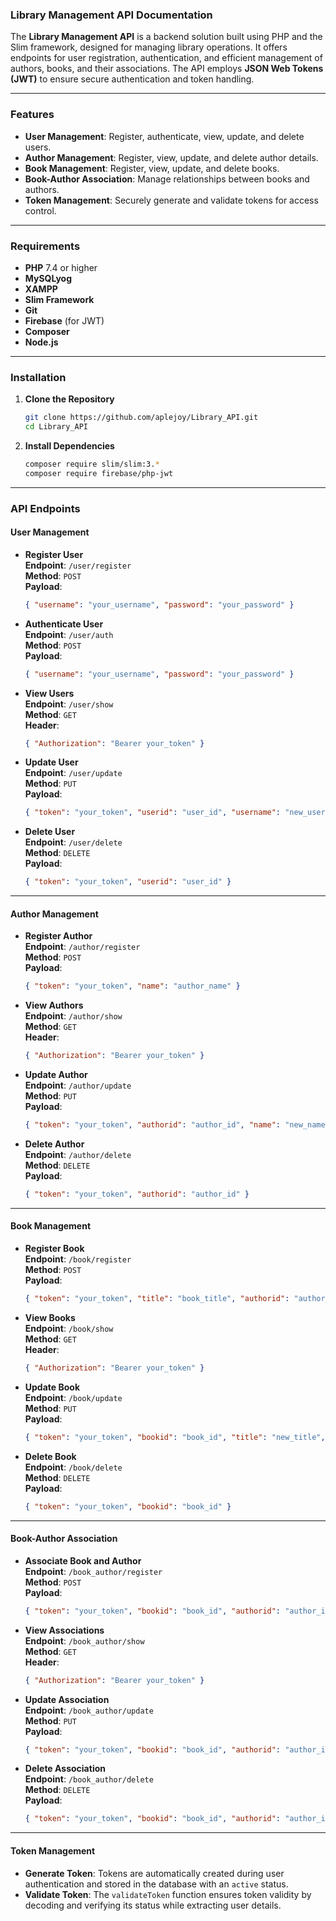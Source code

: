 ### Library Management API Documentation

The **Library Management API** is a backend solution built using PHP and the Slim framework, designed for managing library operations. It offers endpoints for user registration, authentication, and efficient management of authors, books, and their associations. The API employs **JSON Web Tokens (JWT)** to ensure secure authentication and token handling.

---

### **Features**
- **User Management**: Register, authenticate, view, update, and delete users.
- **Author Management**: Register, view, update, and delete author details.
- **Book Management**: Register, view, update, and delete books.
- **Book-Author Association**: Manage relationships between books and authors.
- **Token Management**: Securely generate and validate tokens for access control.

---

### **Requirements**
- **PHP** 7.4 or higher
- **MySQLyog**
- **XAMPP**
- **Slim Framework**
- **Git**
- **Firebase** (for JWT)
- **Composer**
- **Node.js**

---

### **Installation**
1. **Clone the Repository**  
   ```bash
   git clone https://github.com/aplejoy/Library_API.git
   cd Library_API
   ```

2. **Install Dependencies**  
   ```bash
   composer require slim/slim:3.*
   composer require firebase/php-jwt
   ```

---

### **API Endpoints**

#### **User Management**
- **Register User**  
  **Endpoint**: `/user/register`  
  **Method**: `POST`  
  **Payload**:
  ```json
  { "username": "your_username", "password": "your_password" }
  ```

- **Authenticate User**  
  **Endpoint**: `/user/auth`  
  **Method**: `POST`  
  **Payload**:
  ```json
  { "username": "your_username", "password": "your_password" }
  ```

- **View Users**  
  **Endpoint**: `/user/show`  
  **Method**: `GET`  
  **Header**:
  ```json
  { "Authorization": "Bearer your_token" }
  ```

- **Update User**  
  **Endpoint**: `/user/update`  
  **Method**: `PUT`  
  **Payload**:
  ```json
  { "token": "your_token", "userid": "user_id", "username": "new_username", "password": "new_password" }
  ```

- **Delete User**  
  **Endpoint**: `/user/delete`  
  **Method**: `DELETE`  
  **Payload**:
  ```json
  { "token": "your_token", "userid": "user_id" }
  ```

---

#### **Author Management**
- **Register Author**  
  **Endpoint**: `/author/register`  
  **Method**: `POST`  
  **Payload**:
  ```json
  { "token": "your_token", "name": "author_name" }
  ```

- **View Authors**  
  **Endpoint**: `/author/show`  
  **Method**: `GET`  
  **Header**:
  ```json
  { "Authorization": "Bearer your_token" }
  ```

- **Update Author**  
  **Endpoint**: `/author/update`  
  **Method**: `PUT`  
  **Payload**:
  ```json
  { "token": "your_token", "authorid": "author_id", "name": "new_name" }
  ```

- **Delete Author**  
  **Endpoint**: `/author/delete`  
  **Method**: `DELETE`  
  **Payload**:
  ```json
  { "token": "your_token", "authorid": "author_id" }
  ```

---

#### **Book Management**
- **Register Book**  
  **Endpoint**: `/book/register`  
  **Method**: `POST`  
  **Payload**:
  ```json
  { "token": "your_token", "title": "book_title", "authorid": "author_id" }
  ```

- **View Books**  
  **Endpoint**: `/book/show`  
  **Method**: `GET`  
  **Header**:
  ```json
  { "Authorization": "Bearer your_token" }
  ```

- **Update Book**  
  **Endpoint**: `/book/update`  
  **Method**: `PUT`  
  **Payload**:
  ```json
  { "token": "your_token", "bookid": "book_id", "title": "new_title", "authorid": "author_id" }
  ```

- **Delete Book**  
  **Endpoint**: `/book/delete`  
  **Method**: `DELETE`  
  **Payload**:
  ```json
  { "token": "your_token", "bookid": "book_id" }
  ```

---

#### **Book-Author Association**
- **Associate Book and Author**  
  **Endpoint**: `/book_author/register`  
  **Method**: `POST`  
  **Payload**:
  ```json
  { "token": "your_token", "bookid": "book_id", "authorid": "author_id" }
  ```

- **View Associations**  
  **Endpoint**: `/book_author/show`  
  **Method**: `GET`  
  **Header**:
  ```json
  { "Authorization": "Bearer your_token" }
  ```

- **Update Association**  
  **Endpoint**: `/book_author/update`  
  **Method**: `PUT`  
  **Payload**:
  ```json
  { "token": "your_token", "bookid": "book_id", "authorid": "author_id" }
  ```

- **Delete Association**  
  **Endpoint**: `/book_author/delete`  
  **Method**: `DELETE`  
  **Payload**:
  ```json
  { "token": "your_token", "bookid": "book_id", "authorid": "author_id" }
  ```

---

#### **Token Management**
- **Generate Token**: Tokens are automatically created during user authentication and stored in the database with an `active` status.
- **Validate Token**: The `validateToken` function ensures token validity by decoding and verifying its status while extracting user details.

